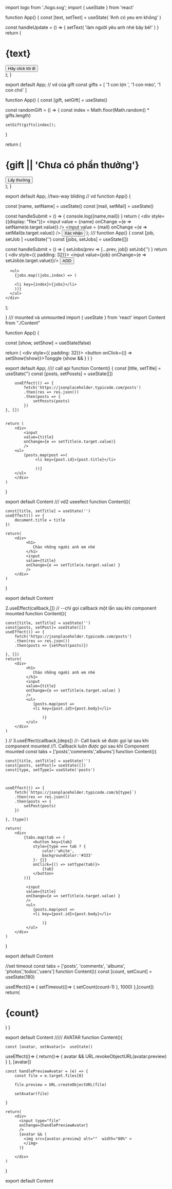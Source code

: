 import logo from './logo.svg';
import { useState } from 'react'

function App() {
  const [text, setText] = useState(
   'Anh có yeu em không'
)

  const handleUpdate = () => {
    setText(
      'làm người yêu anh nhé bây bê!'
    )
  }
  return (
    <div className="App">
      <h1>{text}</h1>
      <button onClick={handleUpdate}>Hãy click tôi đi</button>
    </div>
  );
}

export default App;
// vd của gift
const gifts = [
  '1 con lợn ',
  '1 con mèo',
  '1 con chó'
]

function App() {
  const [gift, setGift] = useState()

  const randomGift = () => {
    const index = Math.floor(Math.random() * gifts.length)

    setGift(gifts[index]);
  }

  return (
    <div className="App">
      <h1>{gift || 'Chưa có phần thưởng'}</h1>
      <button onClick={randomGift} > Lấy thưởng </button>
    </div>
  );
}

export default App;
//two-way bliding
//
vd
function App() {
 
  const [name, setName] = useState()
  const [mail, setMail] = useState()
  
  const handleSubmit  = () => {
console.log({name,mail})
  }
  return (
    <div style={{display: "flex"}}>
   <input
   value = {name}
   onChange ={e => setName(e.target.value)}
   />
     <input
   value = {mail}
   onChange ={e => setMail(e.target.value)}
   /> 
   <button onClick={handleSubmit}>Xác nhận</button>
    </div>
  );
  ///
  function App() {
  const [job, setJob ] =useState('')
 const [jobs, setJobs] = useState([])
  
 const handleSubmit = () => {
  setJobs(prev => [...prev, job])
  setJob('')
 }
  return (
    <div style={{ padding: 32}}>
      <input 
      value={job} onChange={e => setJob(e.target.value)}/>
      <button onClick={handleSubmit}>ADD</button>

      <ul>
        {jobs.map((jobs,index) => (
        
        <li key={index}>{jobs}</li> 
        ))}
      </ul>
    </div>
  );

}
/// mounted và unmounted 
import { useState } from 'react'
import Content from "./Content"



function App() {
  
  const [show, setShow] = useState(false)
 
  return (
    <div style={{ padding: 32}}>
      <button onClick={() => setShow(!show)}>Tonggle</button>
   {show && <Content />}
    </div>
  )
  }


export default App;
//// call api 
    function Content() {
        const [title, setTitle] = useState('')
        const [posts, setPossts] = useState([])

        useEffect(() => {
            fetch('https://jsonplaceholder.typicode.com/posts')
            .then(res => res.json())
            .then(posts => {
                setPossts(posts)
            })
    }, [])

       
    return (
        <div>
            <input
            value={title}
            onChange={e => setTitle(e.target.value)}
            />
        <ul>
            {posts.map(post =>(
                 <li key={post.id}>{post.title}</li>
                 
                 ))}
        </ul>
        </div>
    )
}


export default Content
/// vd2 useefect
  function Content(){
 
    const[title, setTitle] = useState('')
    useEffect(() => {
        document.title = title
    })

    return(
        <div>
             <h1>
                Chào những người anh em nhé
             </h1>
             <input
             value={title}
             onChange={e => setTitle(e.target.value) }
             />
        </div>
    )
   }

export default Content

2.useEffect(callback,[])
    // --chỉ gọi callback một lần sau khi component mounted
    function Content(){
 
    const[title, setTitle] = useState('')
    const[posts, setPost]= useState([])
    useEffect(() => {
        fetch('https://jsonplaceholder.typicode.com/posts')
        .then(res => res.json())
        .then(posts => {setPost(posts)})

    }, [])
    return(
        <div>
             <h1>
                Chào những người anh em nhé
             </h1>
             <input
             value={title}
             onChange={e => setTitle(e.target.value) }
             />
             <ul>
                {posts.map(post =>
                <li key={post.id}>{post.body}</li>
                    
                    )}
             </ul>
        </div>
    )
   }
// 3.useEffect(callback,[deps])
    //- Call back sẽ được gọi lại sau khi component mounted
//1. Callback luôn được gọi sau khi  Component mounted
const tabs = ['posts','comments','albums']
  function Content(){
 
    const[title, setTitle] = useState('')
    const[posts, setPost]= useState([])
    const[type, setType]= useState('posts')



    useEffect(() => {
        fetch(`https://jsonplaceholder.typicode.com/${type}`)
        .then(res => res.json())
        .then(posts => {
            setPost(posts)
        })

    }, [type])

    return(
        <div>
            {tabs.map(tab => (
                <button key={tab}
                style={type === tab ? {
                    color:'white',
                    backgroundColor:'#333'
                }: {}}
                onClick={() => setType(tab)}>
                    {tab}
                </button>
            ))}

             <input
             value={title}
             onChange={e => setTitle(e.target.value) }
             />
             <ul>
                {posts.map(post =>
                <li key={post.id}>{post.body}</li>
                    
                    )}
             </ul>
        </div>
    )
   }

export default Content

//set timeout
const tabs = ['posts', 'comments', 'albums', 'photos','todos','users']
  function Content(){
  const [count, setCount] = useState(180)
  
  useEffect(()=> {
   setTimeout(()=> {
    setCount(count-1)
   }, 1000)
  },[count])
    return(
        <div>
           <h1>
            {count}
           </h1>
        </div>
    )
   }

export default Content
///// AVATAR 
  function Content(){
     
    const [avatar, setAvatar]=  useState()

useEffect(()=> {
    return()=> {
      avatar &&  URL.revokeObjectURL(avatar.preview)
    }
}, [avatar])

    const handlePreviewAvatar = (e) => {
        const file = e.target.files[0]

        file.preview = URL.createObjectURL(file)
         
        setAvatar(file)
     
    }
  
    return(
        <div>
          <input type="file"
          onChange={handlePreviewAvatar}
          />
          {avatar && (
            <img src={avatar.preview} alt=""  width="80%" >
            </img>
          )}
          
        </div>
    )
   }

export default Content